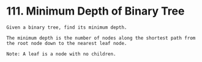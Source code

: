 # 111. Minimum Depth of Binary Tree
```PS
Given a binary tree, find its minimum depth.

The minimum depth is the number of nodes along the shortest path from the root node down to the nearest leaf node.

Note: A leaf is a node with no children.

 ```
 